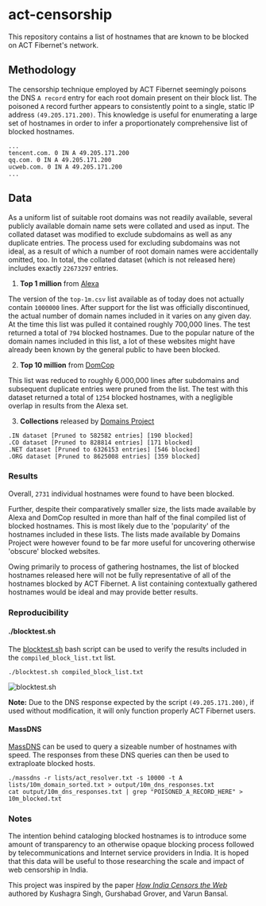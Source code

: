 # act-censorship
This repository contains a list of hostnames that are known to be blocked on ACT Fibernet's network.

## Methodology
The censorship technique employed by ACT Fibernet seemingly poisons the DNS `A record` entry for each root domain present on their block list. The poisoned `A` record further appears to consistently point to a single, static IP address `(49.205.171.200)`. This knowledge is useful for enumerating a large set of hostnames in order to infer a proportionately comprehensive list of blocked hostnames.

```
...
tencent.com. 0 IN A 49.205.171.200
qq.com. 0 IN A 49.205.171.200
ucweb.com. 0 IN A 49.205.171.200
...
```

## Data

As a uniform list of suitable root domains was not readily available, several publicly available domain name sets were collated and used as input. The collated dataset was modified to exclude subdomains as well as any duplicate entries. The process used for excluding subdomains was not ideal, as a result of which a number of root domain names were accidentally omitted, too. In total, the collated dataset (which is not released here) includes exactly `22673297` entries.

1. **Top 1 million** from [Alexa](http://s3.amazonaws.com/alexa-static/top-1m.csv.zip)

The version of the `top-1m.csv` list available as of today does not actually contain `1000000` lines. After support for the list was officially discontinued, the actual number of domain names included in it varies on any given day. At the time this list was pulled it contained roughly 700,000 lines. The test returned a total of `794` blocked hostnames. Due to the popular nature of the domain names included in this list, a lot of these websites might have already been known by the general public to have been blocked.

2. **Top 10 million** from [DomCop](https://www.domcop.com/files/top/top10milliondomains.csv.zip)

This list was reduced to roughly 6,000,000 lines after subdomains and subsequent duplicate entries were pruned from the list. The test with this dataset returned a total of `1254` blocked hostnames, with a negligible overlap in results from the Alexa set.

3. **Collections** released by [Domains Project](https://dataset.domainsproject.org)

```
.IN dataset [Pruned to 582582 entries] [190 blocked]
.CO dataset [Pruned to 828814 entries] [171 blocked]
.NET dataset [Pruned to 6326153 entries] [546 blocked]
.ORG dataset [Pruned to 8625008 entries] [359 blocked]
```

### Results

Overall, `2731` individual hostnames were found to have been blocked.

Further, despite their comparatively smaller size, the lists made available by Alexa and DomCop resulted in more than half of the final compiled list of blocked hostnames. This is most likely due to the 'popularity' of the hostnames included in these lists. The lists made available by Domains Project were however found to be far more useful for uncovering otherwise 'obscure' blocked websites. 

Owing primarily to process of gathering hostnames, the list of blocked hostnames released here will not be fully representative of all of the hostnames blocked by ACT Fibernet. A list containing contextually gathered hostnames would be ideal and may provide better results.

### Reproducibility

#### ./blocktest.sh
The [blocktest.sh](https://github.com/qurbat/act-censorship/blob/main/blocktest.sh) bash script can be used to verify the results included in the `compiled_block_list.txt` list.

```
./blocktest.sh compiled_block_list.txt
```

![blocktest.sh](https://i.imgur.com/YXHP6WT.gif)

**Note:** Due to the DNS response expected by the script `(49.205.171.200)`, if used without modification, it will only function properly ACT Fibernet users.

#### MassDNS
[MassDNS](https://github.com/blechschmidt/massdns) can be used to query a sizeable number of hostnames with speed. The responses from these DNS queries can then be used to extraploate blocked hosts.

```
./massdns -r lists/act_resolver.txt -s 10000 -t A lists/10m_domain_sorted.txt > output/10m_dns_responses.txt
cat output/10m_dns_responses.txt | grep "POISONED_A_RECORD_HERE" > 10m_blocked.txt
```

### Notes

The intention behind cataloging blocked hostnames is to introduce some amount of transparency to an otherwise opaque blocking process followed by telecommunications and Internet service providers in India. It is hoped that this data will be useful to those researching the scale and impact of web censorship in India.

This project was inspired by the paper *[How India Censors the Web](https://arxiv.org/abs/1912.08590)* authored by Kushagra Singh, Gurshabad Grover, and Varun Bansal.

